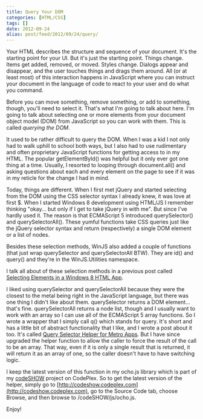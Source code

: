 ```yaml
---
title: Query Your DOM
categories: [HTML/CSS]
tags: []
date: 2012-09-24
alias: post/feed/2012/09/24/query/
---
```


Your HTML describes the structure and sequence of your document. It's the starting point for your UI. But it's just the starting point. Things change. Items get added, removed, or moved. Styles change. Dialogs appear and disappear, and the user touches things and drags them around. All (or at least most) of this interaction happens in JavaScript where you can instruct your document in the language of code to react to your user and do what you command.

Before you can move something, remove something, or add to something, though, you'll need to select it. That's what I'm going to talk about here. I'm going to talk about selecting one or more elements from your document object model (DOM) from JavaScript so you can work with them. This is called _querying the DOM_.

It used to be rather difficult to query the DOM. When I was a kid I not only had to walk uphill to school both ways, but I also had to use rudimentary and often proprietary JavaScript functions for getting access to in my HTML. The popular getElementById() was helpful but it only ever got one thing at a time. Usually, I resorted to looping through document.all() and asking questions about each and every element on the page to see if it was in my reticle for the change I had in mind.

Today, things are different. When I first met jQuery and started selecting from the DOM using the CSS selector syntax I already knew, it was love at first $. When I started Windows 8 development using HTML/JS I remember thinking "okay... but only if I get to take jQuery in with me". But since I've hardly used it. The reason is that ECMAScript 5 introduced querySelector() and querySelectorAll(). These yumful functions take CSS queries just like the jQuery selector syntax and return (respectively) a single DOM element or a list of nodes.

Besides these selection methods, WinJS also added a couple of functions (that just wrap querySelector and querySelectorAll BTW). They are id() and query() and they're in the WinJS.Utilities namespace.

I talk all about of these selection methods in a previous post called [Selecting Elements in a Windows 8 HTML App](/post/2012/03/15/Selecting-Elements-in-a-Windows-8-HTML-App.aspx).

I liked using querySelector and querySelectorAll because they were the closest to the metal being right in the JavaScript language, but there was one thing I didn't like about them. querySelector returns a DOM element... that's fine. querySelectorAll returns a node list, though and I usually want to work with an array so I can use all of the ECMAScript 5 array functions. So I wrote a wrapper that I simply call q() which stands for query. It's short and has a little bit of abstract functionality that I like, and I wrote a post about it too. It's called [Query Selector Helper for Metro Apps](/q). But I have since upgraded the helper function to allow the caller to force the result of the call to be an array. That way, even if it is only a single result that is returned, it will return it as an array of one, so the caller doesn't have to have switching logic.

I keep the latest version of this function in my ocho.js library which is part of my [codeSHOW](http://codeshow.codeplex.com/) project on CodePlex. So to get the latest version of the helper, simply go to [http://codeshow.codeplex.com](http://codeshow.codeplex.com), go to the Source Code tab, choose Browse, and then browse to /codeSHOW/js/ocho.js.

Enjoy!